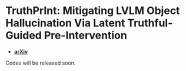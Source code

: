 # TruthPrInt: Mitigating LVLM Object Hallucination Via Latent Truthful-Guided Pre-Intervention

- [**arXiv**](https://arxiv.org/abs/2503.10602)

Codes will be released soon.
